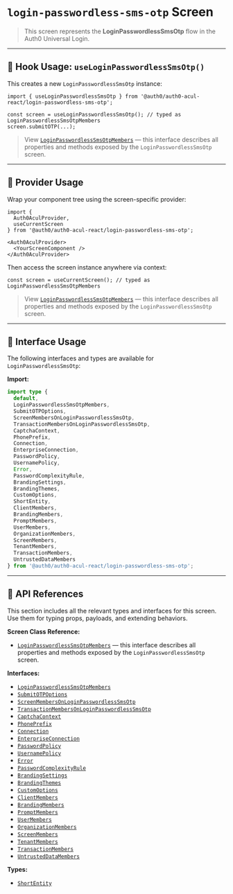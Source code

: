 # `login-passwordless-sms-otp` Screen

> This screen represents the **LoginPasswordlessSmsOtp** flow in the Auth0 Universal Login.

---

## 🔹 Hook Usage: `useLoginPasswordlessSmsOtp()`

This creates a new `LoginPasswordlessSmsOtp` instance:

```tsx
import { useLoginPasswordlessSmsOtp } from '@auth0/auth0-acul-react/login-passwordless-sms-otp';

const screen = useLoginPasswordlessSmsOtp(); // typed as LoginPasswordlessSmsOtpMembers
screen.submitOTP(...);
```

> View [`LoginPasswordlessSmsOtpMembers`](https://auth0.github.io/universal-login/interfaces/Classes.LoginPasswordlessSmsOtpMembers.html) — this interface describes all properties and methods exposed by the `LoginPasswordlessSmsOtp` screen.

---

## 🔹 Provider Usage

Wrap your component tree using the screen-specific provider:

```tsx
import {
  Auth0AculProvider,
  useCurrentScreen
} from '@auth0/auth0-acul-react/login-passwordless-sms-otp';

<Auth0AculProvider>
  <YourScreenComponent />
</Auth0AculProvider>
```

Then access the screen instance anywhere via context:

```tsx
const screen = useCurrentScreen(); // typed as LoginPasswordlessSmsOtpMembers
```

> View [`LoginPasswordlessSmsOtpMembers`](https://auth0.github.io/universal-login/interfaces/Classes.LoginPasswordlessSmsOtpMembers.html) — this interface describes all properties and methods exposed by the `LoginPasswordlessSmsOtp` screen.

---

## 🔹 Interface Usage

The following interfaces and types are available for `LoginPasswordlessSmsOtp`:

**Import:**

```ts
import type {
  default,
  LoginPasswordlessSmsOtpMembers,
  SubmitOTPOptions,
  ScreenMembersOnLoginPasswordlessSmsOtp,
  TransactionMembersOnLoginPasswordlessSmsOtp,
  CaptchaContext,
  PhonePrefix,
  Connection,
  EnterpriseConnection,
  PasswordPolicy,
  UsernamePolicy,
  Error,
  PasswordComplexityRule,
  BrandingSettings,
  BrandingThemes,
  CustomOptions,
  ShortEntity,
  ClientMembers,
  BrandingMembers,
  PromptMembers,
  UserMembers,
  OrganizationMembers,
  ScreenMembers,
  TenantMembers,
  TransactionMembers,
  UntrustedDataMembers
} from '@auth0/auth0-acul-react/login-passwordless-sms-otp';
```

---

## 🔸 API References

This section includes all the relevant types and interfaces for this screen. Use them for typing props, payloads, and extending behaviors.

**Screen Class Reference:**  
- [`LoginPasswordlessSmsOtpMembers`](https://auth0.github.io/universal-login/interfaces/Classes.LoginPasswordlessSmsOtpMembers.html) — this interface describes all properties and methods exposed by the `LoginPasswordlessSmsOtp` screen.

**Interfaces:**
- [`LoginPasswordlessSmsOtpMembers`](https://auth0.github.io/universal-login/interfaces/Classes.LoginPasswordlessSmsOtpMembers.html)
- [`SubmitOTPOptions`](https://auth0.github.io/universal-login/interfaces/Classes.SubmitOTPOptions.html)
- [`ScreenMembersOnLoginPasswordlessSmsOtp`](https://auth0.github.io/universal-login/interfaces/Classes.ScreenMembersOnLoginPasswordlessSmsOtp.html)
- [`TransactionMembersOnLoginPasswordlessSmsOtp`](https://auth0.github.io/universal-login/interfaces/Classes.TransactionMembersOnLoginPasswordlessSmsOtp.html)
- [`CaptchaContext`](https://auth0.github.io/universal-login/interfaces/Classes.CaptchaContext.html)
- [`PhonePrefix`](https://auth0.github.io/universal-login/interfaces/Classes.PhonePrefix.html)
- [`Connection`](https://auth0.github.io/universal-login/interfaces/Classes.Connection.html)
- [`EnterpriseConnection`](https://auth0.github.io/universal-login/interfaces/Classes.EnterpriseConnection.html)
- [`PasswordPolicy`](https://auth0.github.io/universal-login/interfaces/Classes.PasswordPolicy.html)
- [`UsernamePolicy`](https://auth0.github.io/universal-login/interfaces/Classes.UsernamePolicy.html)
- [`Error`](https://auth0.github.io/universal-login/interfaces/Classes.Error.html)
- [`PasswordComplexityRule`](https://auth0.github.io/universal-login/interfaces/Classes.PasswordComplexityRule.html)
- [`BrandingSettings`](https://auth0.github.io/universal-login/interfaces/Classes.BrandingSettings.html)
- [`BrandingThemes`](https://auth0.github.io/universal-login/interfaces/Classes.BrandingThemes.html)
- [`CustomOptions`](https://auth0.github.io/universal-login/interfaces/Classes.CustomOptions.html)
- [`ClientMembers`](https://auth0.github.io/universal-login/interfaces/Classes.ClientMembers.html)
- [`BrandingMembers`](https://auth0.github.io/universal-login/interfaces/Classes.BrandingMembers.html)
- [`PromptMembers`](https://auth0.github.io/universal-login/interfaces/Classes.PromptMembers.html)
- [`UserMembers`](https://auth0.github.io/universal-login/interfaces/Classes.UserMembers.html)
- [`OrganizationMembers`](https://auth0.github.io/universal-login/interfaces/Classes.OrganizationMembers.html)
- [`ScreenMembers`](https://auth0.github.io/universal-login/interfaces/Classes.ScreenMembers.html)
- [`TenantMembers`](https://auth0.github.io/universal-login/interfaces/Classes.TenantMembers.html)
- [`TransactionMembers`](https://auth0.github.io/universal-login/interfaces/Classes.TransactionMembers.html)
- [`UntrustedDataMembers`](https://auth0.github.io/universal-login/interfaces/Classes.UntrustedDataMembers.html)


**Types:**
- [`ShortEntity`](https://auth0.github.io/universal-login/types/Classes.ShortEntity.html)
